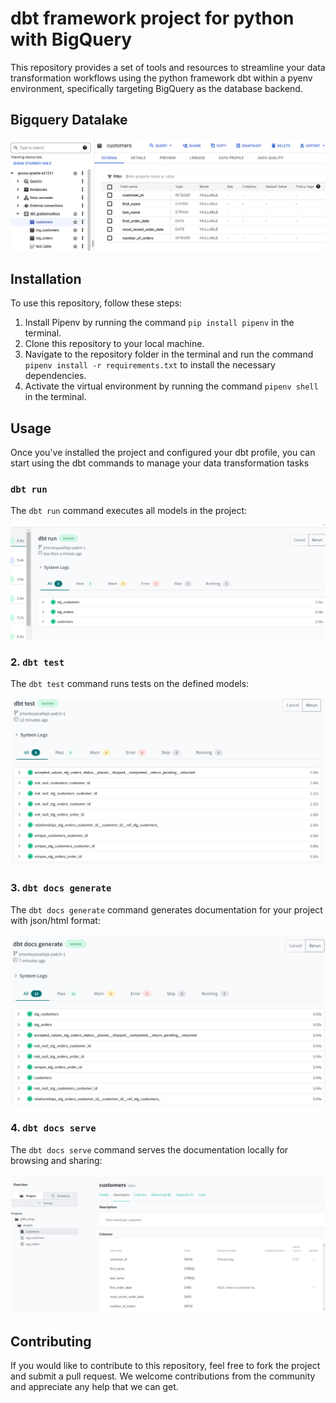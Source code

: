 # dbt framework project for python with BigQuery

This repository provides a set of tools and resources to streamline your data transformation workflows using the python framework dbt within a pyenv environment, specifically targeting BigQuery as the database backend.

## Bigquery Datalake

![Image Title](assets\bigquery.png)

## Installation

To use this repository, follow these steps:

1. Install Pipenv by running the command `pip install pipenv` in the terminal.
2. Clone this repository to your local machine.
3. Navigate to the repository folder in the terminal and run the command `pipenv install -r requirements.txt` to install the necessary dependencies.
4. Activate the virtual environment by running the command `pipenv shell` in the terminal.

## Usage

Once you've installed the project and configured your dbt profile, you can start using the dbt commands to manage your data transformation tasks

### `dbt run`

The `dbt run` command executes all models in the project:

![Image Title](assets\dbt_run.png)

### 2. `dbt test`

The `dbt test` command runs tests on the defined models:

![Image Title](assets\tests.png)

### 3. `dbt docs generate`

The `dbt docs generate` command generates documentation for your project with json/html format:

![Image Title](assets\generate_docs.png)

### 4. `dbt docs serve`

The `dbt docs serve` command serves the documentation locally for browsing and sharing:

![Image Title](assets\docs.png)

## Contributing

If you would like to contribute to this repository, feel free to fork the project and submit a pull request. We welcome contributions from the community and appreciate any help that we can get.
